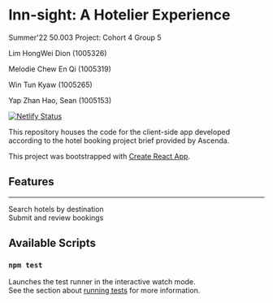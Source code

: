 # Inn-sight: A Hotelier Experience
Summer'22 50.003 Project: Cohort 4 Group 5

Lim HongWei Dion (1005326)

Melodie Chew En Qi (1005319)

Win Tun Kyaw (1005265)

Yap Zhan Hao, Sean (1005153)

[![Netlify Status](https://api.netlify.com/api/v1/badges/a2f19b90-40f0-435a-8415-22a81dee8712/deploy-status)](https://inn-sight.netlify.app/)

This repository houses the code for the client-side app developed according to the hotel booking project brief provided by Ascenda. 

This project was bootstrapped with [Create React App](https://github.com/facebook/create-react-app).

## Features
---
Search hotels by destination  
Submit and review bookings

## Available Scripts
### `npm test`

Launches the test runner in the interactive watch mode.\
See the section about [running tests](https://facebook.github.io/create-react-app/docs/running-tests) for more information.

